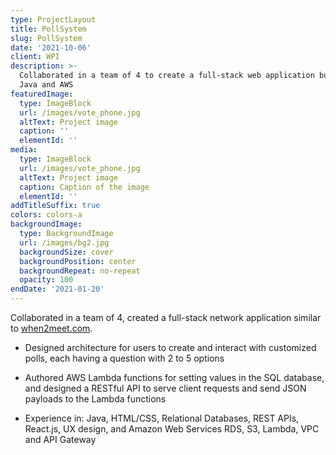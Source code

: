 ```yaml
---
type: ProjectLayout
title: PollSystem
slug: PollSystem
date: '2021-10-06'
client: WPI
description: >-
  Collaborated in a team of 4 to create a full-stack web application built on
  Java and AWS
featuredImage:
  type: ImageBlock
  url: /images/vote_phone.jpg
  altText: Project image
  caption: ''
  elementId: ''
media:
  type: ImageBlock
  url: /images/vote_phone.jpg
  altText: Project image
  caption: Caption of the image
  elementId: ''
addTitleSuffix: true
colors: colors-a
backgroundImage:
  type: BackgroundImage
  url: /images/bg2.jpg
  backgroundSize: cover
  backgroundPosition: center
  backgroundRepeat: no-repeat
  opacity: 100
endDate: '2021-01-20'
---
```

Collaborated in a team of 4, created a full-stack network application similar to [when2meet.com](when2meet.com).



*   Designed architecture for users to create and interact with customized polls, each having a question with 2 to 5
    options

*   Authored AWS Lambda functions for setting values in the SQL database, and designed a RESTful API
    to serve client requests and send JSON payloads to the Lambda functions

*   Experience in: Java, HTML/CSS, Relational Databases, REST APIs, React.js, UX design, and Amazon Web
    Services RDS, S3, Lambda, VPC and API Gateway 



